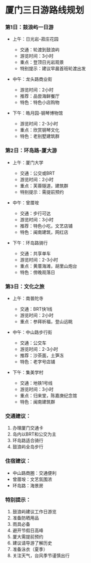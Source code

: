 # 厦门三日游路线规划

### 第1日：鼓浪屿一日游
- 上午：日光岩-菽庄花园
  - 交通：轮渡到鼓浪屿
  - 游览时间：3小时
  - 重点：登顶日光岩观景
  - 特别提示：建议早晨首班轮渡出发

- 中午：龙头路商业街
  - 游览时间：2小时
  - 推荐：品尝海鲜餐厅
  - 特色：特色小店购物

- 下午：皓月园-钢琴博物馆
  - 游览时间：2-3小时
  - 重点：欣赏钢琴文化
  - 特色：老别墅建筑群

### 第2日：环岛路-厦大游
- 上午：厦门大学
  - 交通：公交或BRT
  - 游览时间：2小时
  - 重点：芙蓉隧道，建筑群
  - 特别提示：需提前预约

- 中午：曾厝垵
  - 交通：步行可达
  - 游览时间：3小时
  - 推荐：特色小吃，文艺店铺
  - 特色：闽南建筑，网红店

- 下午：环岛路骑行
  - 交通：共享单车
  - 游览时间：2-3小时
  - 重点：黄厝海滩，胡里山炮台
  - 特色：傍晚观落日

### 第3日：文化之旅
- 上午：南普陀寺
  - 交通：BRT快1线
  - 游览时间：2小时
  - 重点：参拜祈福，登山远眺

- 中午：中山路步行街
  - 交通：公交车
  - 游览时间：2-3小时
  - 推荐：沙茶面，土笋冻
  - 特色：老字号店铺

- 下午：集美学村
  - 交通：地铁1号线
  - 游览时间：3小时
  - 重点：归来堂，陈嘉庚纪念馆
  - 特色：闽南建筑群

### 交通建议：
1. 办理厦门交通卡
2. 岛内以BRT和公交为主
3. 环岛路适合骑行
4. 鼓浪屿全岛步行

### 住宿建议：
- 中山路商圈：交通便利
- 曾厝垵：文艺氛围浓
- 环岛路：海景房

### 特别提示：
1. 鼓浪屿建议工作日游览
2. 准备防晒用品
3. 雨具必备
4. 避开节假日高峰
5. 厦大需提前预约
6. 建议请导游了解历史
7. 准备泳衣（夏季）
8. 关注天气，台风季节谨慎出行